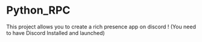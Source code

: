 # Python_RPC
This project allows you to create a rich presence app on discord ! (You need to have Discord Installed and launched)
